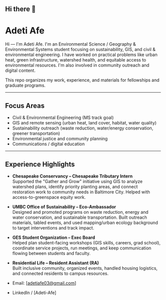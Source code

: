 ## Hi there 👋
# Adeti Afe

Hi — I'm Adeti Afe. I'm an Environmental Science / Geography & Environmental Systems student focusing on sustainability, GIS, and civil & environmental engineering. I have worked on practical problems like urban heat, green infrastructure, watershed health, and equitable access to environmental resources. I'm also involved in community outreach and digital content.

This repo organizes my work, experience, and materials for fellowships and graduate programs.

---

## Focus Areas
- Civil & Environmental Engineering (MS track goal)
- GIS and remote sensing (urban heat, land cover, habitat, water quality)
- Sustainability outreach (waste reduction, water/energy conservation, greener transportation)
- Environmental justice and community planning
- Communications / digital education

---

## Experience Highlights
- **Chesapeake Conservancy – Chesapeake Tributary Intern**  
  Supported the "Gather and Grow" initiative using GIS to analyze watershed plans, identify priority planting areas, and connect restoration work to community needs in Baltimore City. Helped with access-to-greenspace equity work.

- **UMBC Office of Sustainability – Eco-Ambassador**  
  Designed and promoted programs on waste reduction, energy and water conservation, and sustainable transportation. Built outreach materials, tabled events, and used mapping/urban ecology background to target interventions and track impact.

- **GES Student Organization – Exec Board**  
  Helped plan student-facing workshops (GIS skills, careers, grad school), coordinate service projects, run meetings, and keep communication flowing between students and faculty.

- **Residential Life – Resident Assistant (RA)**  
  Built inclusive community, organized events, handled housing logistics, and connected residents to campus resources.

- Email: [adetiafe03@gmail.com]
- LinkedIn / [Adeti-Afe]

<!--
**adeti-afe/Adeti-Afe** is a ✨ _special_ ✨ repository because its `README.md` (this file) appears on your GitHub profile.

Here are some ideas to get you started:

- 🔭 I’m currently working on ...
- 🌱 I’m currently learning ...
- 👯 I’m looking to collaborate on ...
- 🤔 I’m looking for help with ...
- 💬 Ask me about ...
- 📫 How to reach me: ...
- 😄 Pronouns: ...
- ⚡ Fun fact: ...
-->
